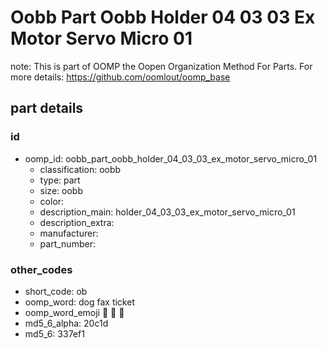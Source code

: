 # Oobb Part Oobb Holder 04 03 03 Ex Motor Servo Micro 01  

note: This is part of OOMP the Oopen Organization Method For Parts. For more details: https://github.com/oomlout/oomp_base

##  part details





### id
* oomp_id: oobb_part_oobb_holder_04_03_03_ex_motor_servo_micro_01
  * classification: oobb
  * type: part
  * size: oobb
  * color: 
  * description_main: holder_04_03_03_ex_motor_servo_micro_01
  * description_extra: 
  * manufacturer: 
  * part_number: 

### other_codes
* short_code: ob
* oomp_word: dog fax ticket
* oomp_word_emoji :dog: :fax: :ticket:
* md5_6_alpha: 20c1d
* md5_6: 337ef1